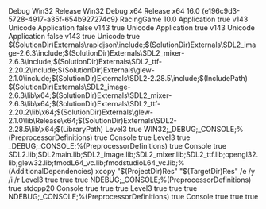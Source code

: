 <?xml version="1.0" encoding="utf-8"?>
<Project DefaultTargets="Build" xmlns="http://schemas.microsoft.com/developer/msbuild/2003">
  <ItemGroup Label="ProjectConfigurations">
    <ProjectConfiguration Include="Debug|Win32">
      <Configuration>Debug</Configuration>
      <Platform>Win32</Platform>
    </ProjectConfiguration>
    <ProjectConfiguration Include="Release|Win32">
      <Configuration>Release</Configuration>
      <Platform>Win32</Platform>
    </ProjectConfiguration>
    <ProjectConfiguration Include="Debug|x64">
      <Configuration>Debug</Configuration>
      <Platform>x64</Platform>
    </ProjectConfiguration>
    <ProjectConfiguration Include="Release|x64">
      <Configuration>Release</Configuration>
      <Platform>x64</Platform>
    </ProjectConfiguration>
  </ItemGroup>
  <PropertyGroup Label="Globals">
    <VCProjectVersion>16.0</VCProjectVersion>
    <ProjectGuid>{e196c9d3-5728-4917-a35f-654b927274c9}</ProjectGuid>
    <RootNamespace>RacingGame</RootNamespace>
    <WindowsTargetPlatformVersion>10.0</WindowsTargetPlatformVersion>
  </PropertyGroup>
  <Import Project="$(VCTargetsPath)\Microsoft.Cpp.Default.props" />
  <PropertyGroup Condition="'$(Configuration)|$(Platform)'=='Debug|Win32'" Label="Configuration">
    <ConfigurationType>Application</ConfigurationType>
    <UseDebugLibraries>true</UseDebugLibraries>
    <PlatformToolset>v143</PlatformToolset>
    <CharacterSet>Unicode</CharacterSet>
  </PropertyGroup>
  <PropertyGroup Condition="'$(Configuration)|$(Platform)'=='Release|Win32'" Label="Configuration">
    <ConfigurationType>Application</ConfigurationType>
    <UseDebugLibraries>false</UseDebugLibraries>
    <PlatformToolset>v143</PlatformToolset>
    <WholeProgramOptimization>true</WholeProgramOptimization>
    <CharacterSet>Unicode</CharacterSet>
  </PropertyGroup>
  <PropertyGroup Condition="'$(Configuration)|$(Platform)'=='Debug|x64'" Label="Configuration">
    <ConfigurationType>Application</ConfigurationType>
    <UseDebugLibraries>true</UseDebugLibraries>
    <PlatformToolset>v143</PlatformToolset>
    <CharacterSet>Unicode</CharacterSet>
  </PropertyGroup>
  <PropertyGroup Condition="'$(Configuration)|$(Platform)'=='Release|x64'" Label="Configuration">
    <ConfigurationType>Application</ConfigurationType>
    <UseDebugLibraries>false</UseDebugLibraries>
    <PlatformToolset>v143</PlatformToolset>
    <WholeProgramOptimization>true</WholeProgramOptimization>
    <CharacterSet>Unicode</CharacterSet>
  </PropertyGroup>
  <Import Project="$(VCTargetsPath)\Microsoft.Cpp.props" />
  <ImportGroup Label="ExtensionSettings">
  </ImportGroup>
  <ImportGroup Label="Shared">
  </ImportGroup>
  <ImportGroup Label="PropertySheets" Condition="'$(Configuration)|$(Platform)'=='Debug|Win32'">
    <Import Project="$(UserRootDir)\Microsoft.Cpp.$(Platform).user.props" Condition="exists('$(UserRootDir)\Microsoft.Cpp.$(Platform).user.props')" Label="LocalAppDataPlatform" />
  </ImportGroup>
  <ImportGroup Label="PropertySheets" Condition="'$(Configuration)|$(Platform)'=='Release|Win32'">
    <Import Project="$(UserRootDir)\Microsoft.Cpp.$(Platform).user.props" Condition="exists('$(UserRootDir)\Microsoft.Cpp.$(Platform).user.props')" Label="LocalAppDataPlatform" />
  </ImportGroup>
  <ImportGroup Label="PropertySheets" Condition="'$(Configuration)|$(Platform)'=='Debug|x64'">
    <Import Project="$(UserRootDir)\Microsoft.Cpp.$(Platform).user.props" Condition="exists('$(UserRootDir)\Microsoft.Cpp.$(Platform).user.props')" Label="LocalAppDataPlatform" />
  </ImportGroup>
  <ImportGroup Label="PropertySheets" Condition="'$(Configuration)|$(Platform)'=='Release|x64'">
    <Import Project="$(UserRootDir)\Microsoft.Cpp.$(Platform).user.props" Condition="exists('$(UserRootDir)\Microsoft.Cpp.$(Platform).user.props')" Label="LocalAppDataPlatform" />
  </ImportGroup>
  <PropertyGroup Label="UserMacros" />
  <PropertyGroup Condition="'$(Configuration)|$(Platform)'=='Debug|Win32'">
    <LinkIncremental>true</LinkIncremental>
  </PropertyGroup>
  <PropertyGroup Condition="'$(Configuration)|$(Platform)'=='Debug|x64'">
    <IncludePath>$(SolutionDir)Externals\rapidjson\include;$(SolutionDir)Externals\SDL2_image-2.6.3\include;$(SolutionDir)Externals\SDL2_mixer-2.6.3\include;$(SolutionDir)Externals\SDL2_ttf-2.20.2\include;$(SolutionDir)Externals\glew-2.1.0\include;$(SolutionDir)Externals\SDL2-2.28.5\include;$(IncludePath)</IncludePath>
    <LibraryPath>$(SolutionDir)Externals\SDL2_image-2.6.3\lib\x64;$(SolutionDir)Externals\SDL2_mixer-2.6.3\lib\x64;$(SolutionDir)Externals\SDL2_ttf-2.20.2\lib\x64;$(SolutionDir)Externals\glew-2.1.0\lib\Release\x64;$(SolutionDir)Externals\SDL2-2.28.5\lib\x64;$(LibraryPath)</LibraryPath>
  </PropertyGroup>
  <ItemDefinitionGroup Condition="'$(Configuration)|$(Platform)'=='Debug|Win32'">
    <ClCompile>
      <WarningLevel>Level3</WarningLevel>
      <SDLCheck>true</SDLCheck>
      <PreprocessorDefinitions>WIN32;_DEBUG;_CONSOLE;%(PreprocessorDefinitions)</PreprocessorDefinitions>
      <ConformanceMode>true</ConformanceMode>
    </ClCompile>
    <Link>
      <SubSystem>Console</SubSystem>
      <GenerateDebugInformation>true</GenerateDebugInformation>
    </Link>
  </ItemDefinitionGroup>
  <ItemDefinitionGroup Condition="'$(Configuration)|$(Platform)'=='Debug|x64'">
    <ClCompile>
      <WarningLevel>Level3</WarningLevel>
      <SDLCheck>true</SDLCheck>
      <PreprocessorDefinitions>_DEBUG;_CONSOLE;%(PreprocessorDefinitions)</PreprocessorDefinitions>
      <ConformanceMode>true</ConformanceMode>
    </ClCompile>
    <Link>
      <SubSystem>Console</SubSystem>
      <GenerateDebugInformation>true</GenerateDebugInformation>
      <AdditionalDependencies>SDL2.lib;SDL2main.lib;SDL2_image.lib;SDL2_mixer.lib;SDL2_ttf.lib;opengl32.lib;glew32.lib;fmodL64_vc.lib;fmodstudioL64_vc.lib;%(AdditionalDependencies)</AdditionalDependencies>
    </Link>
    <PostBuildEvent>
      <Command>xcopy "$(ProjectDir)Res" "$(TargetDir)Res" /e /y /i /r</Command>
    </PostBuildEvent>
  </ItemDefinitionGroup>
  <ItemDefinitionGroup Condition="'$(Configuration)|$(Platform)'=='Release|Win32'">
    <ClCompile>
      <WarningLevel>Level3</WarningLevel>
      <FunctionLevelLinking>true</FunctionLevelLinking>
      <IntrinsicFunctions>true</IntrinsicFunctions>
      <SDLCheck>true</SDLCheck>
      <PreprocessorDefinitions>NDEBUG;_CONSOLE;%(PreprocessorDefinitions)</PreprocessorDefinitions>
      <ConformanceMode>true</ConformanceMode>
      <LanguageStandard>stdcpp20</LanguageStandard>
    </ClCompile>
    <Link>
      <SubSystem>Console</SubSystem>
      <EnableCOMDATFolding>true</EnableCOMDATFolding>
      <OptimizeReferences>true</OptimizeReferences>
      <GenerateDebugInformation>true</GenerateDebugInformation>
    </Link>
  </ItemDefinitionGroup>
  <ItemDefinitionGroup Condition="'$(Configuration)|$(Platform)'=='Release|x64'">
    <ClCompile>
      <WarningLevel>Level3</WarningLevel>
      <FunctionLevelLinking>true</FunctionLevelLinking>
      <IntrinsicFunctions>true</IntrinsicFunctions>
      <SDLCheck>true</SDLCheck>
      <PreprocessorDefinitions>NDEBUG;_CONSOLE;%(PreprocessorDefinitions)</PreprocessorDefinitions>
      <ConformanceMode>true</ConformanceMode>
    </ClCompile>
    <Link>
      <SubSystem>Console</SubSystem>
      <EnableCOMDATFolding>true</EnableCOMDATFolding>
      <OptimizeReferences>true</OptimizeReferences>
      <GenerateDebugInformation>true</GenerateDebugInformation>
    </Link>
  </ItemDefinitionGroup>
  <ItemGroup>
    <ClCompile Include="AABB.cpp" />
    <ClCompile Include="Actor.cpp" />
    <ClCompile Include="Animation.cpp" />
    <ClCompile Include="AnimSpriteComponent.cpp" />
    <ClCompile Include="BackgroundSpriteComponent.cpp" />
    <ClCompile Include="BallActor.cpp" />
    <ClCompile Include="BallMoveComponent.cpp" />
    <ClCompile Include="BoneTransform.cpp" />
    <ClCompile Include="BoxComponent.cpp" />
    <ClCompile Include="Button.cpp" />
    <ClCompile Include="CameraComponent.cpp" />
    <ClCompile Include="Collisions.cpp" />
    <ClCompile Include="DialogBox.cpp" />
    <ClCompile Include="FollowActor.cpp" />
    <ClCompile Include="FollowCameraComponent.cpp" />
    <ClCompile Include="Font.cpp" />
    <ClCompile Include="FPSCameraComponent.cpp" />
    <ClCompile Include="CircleCollisionComponent.cpp" />
    <ClCompile Include="Component.cpp" />
    <ClCompile Include="ControllerState.cpp" />
    <ClCompile Include="CubeActor.cpp" />
    <ClCompile Include="FPSActor.cpp" />
    <ClCompile Include="Game.cpp" />
    <ClCompile Include="GBuffer.cpp" />
    <ClCompile Include="HUD.cpp" />
    <ClCompile Include="InputComponent.cpp" />
    <ClCompile Include="InputSystem.cpp" />
    <ClCompile Include="KeyboardState.cpp" />
    <ClCompile Include="LevelLoader.cpp" />
    <ClCompile Include="LineSegment.cpp" />
    <ClCompile Include="Log.cpp" />
    <ClCompile Include="Main.cpp" />
    <ClCompile Include="Matrix4.cpp" />
    <ClCompile Include="Mesh.cpp" />
    <ClCompile Include="MeshComponent.cpp" />
    <ClCompile Include="MirrorCameraComponent.cpp" />
    <ClCompile Include="MouseState.cpp" />
    <ClCompile Include="MoveComponent.cpp" />
    <ClCompile Include="OrbitActor.cpp" />
    <ClCompile Include="OrbitCameraComponent.cpp" />
    <ClCompile Include="PauseScreen.cpp" />
    <ClCompile Include="PhysicsSystem.cpp" />
    <ClCompile Include="Plane.cpp" />
    <ClCompile Include="PlaneActor.cpp" />
    <ClCompile Include="PointLightComponent.cpp" />
    <ClCompile Include="Quaternion.cpp" />
    <ClCompile Include="Random.cpp" />
    <ClCompile Include="Rectangle.cpp" />
    <ClCompile Include="RendererOGL.cpp" />
    <ClCompile Include="Assets.cpp" />
    <ClCompile Include="Shader.cpp" />
    <ClCompile Include="SkeletalMeshComponent.cpp" />
    <ClCompile Include="Skeleton.cpp" />
    <ClCompile Include="Sphere.cpp" />
    <ClCompile Include="SphereActor.cpp" />
    <ClCompile Include="Spline.cpp" />
    <ClCompile Include="SplineActor.cpp" />
    <ClCompile Include="SplineCameraComponent.cpp" />
    <ClCompile Include="SpriteComponent.cpp" />
    <ClCompile Include="TargetActor.cpp" />
    <ClCompile Include="TargetComponent.cpp" />
    <ClCompile Include="Texture.cpp" />
    <ClCompile Include="Timer.cpp" />
    <ClCompile Include="UIScreen.cpp" />
    <ClCompile Include="Vector2.cpp" />
    <ClCompile Include="Vector3.cpp" />
    <ClCompile Include="VertexArray.cpp" />
    <ClCompile Include="Window.cpp" />
  </ItemGroup>
  <ItemGroup>
    <ClInclude Include="AABB.h" />
    <ClInclude Include="Actor.h" />
    <ClInclude Include="Animation.h" />
    <ClInclude Include="AnimSpriteComponent.h" />
    <ClInclude Include="Assets.h" />
    <ClInclude Include="BackgroundSpriteComponent.h" />
    <ClInclude Include="BallActor.h" />
    <ClInclude Include="BallMoveComponent.h" />
    <ClInclude Include="BoneTransform.h" />
    <ClInclude Include="BoxComponent.h" />
    <ClInclude Include="Button.h" />
    <ClInclude Include="CameraComponent.h" />
    <ClInclude Include="Collisions.h" />
    <ClInclude Include="Color.h" />
    <ClInclude Include="DialogBox.h" />
    <ClInclude Include="FollowActor.h" />
    <ClInclude Include="FollowCameraComponent.h" />
    <ClInclude Include="Font.h" />
    <ClInclude Include="FPSCameraComponent.h" />
    <ClInclude Include="CircleCollisionComponent.h" />
    <ClInclude Include="Component.h" />
    <ClInclude Include="ControllerState.h" />
    <ClInclude Include="CubeActor.h" />
    <ClInclude Include="DirectionalLight.h" />
    <ClInclude Include="FPSActor.h" />
    <ClInclude Include="Game.h" />
    <ClInclude Include="GBuffer.h" />
    <ClInclude Include="HUD.h" />
    <ClInclude Include="InputComponent.h" />
    <ClInclude Include="InputSystem.h" />
    <ClInclude Include="IRenderer.h" />
    <ClInclude Include="KeyboardState.h" />
    <ClInclude Include="LevelLoader.h" />
    <ClInclude Include="LineSegment.h" />
    <ClInclude Include="Log.h" />
    <ClInclude Include="Maths.h" />
    <ClInclude Include="Matrix4.h" />
    <ClInclude Include="MatrixPalette.h" />
    <ClInclude Include="Mesh.h" />
    <ClInclude Include="MeshComponent.h" />
    <ClInclude Include="MirrorCameraComponent.h" />
    <ClInclude Include="MouseState.h" />
    <ClInclude Include="MoveComponent.h" />
    <ClInclude Include="OrbitActor.h" />
    <ClInclude Include="OrbitCameraComponent.h" />
    <ClInclude Include="PauseScreen.h" />
    <ClInclude Include="PhysicsSystem.h" />
    <ClInclude Include="Plane.h" />
    <ClInclude Include="PlaneActor.h" />
    <ClInclude Include="PointLightComponent.h" />
    <ClInclude Include="Quaternion.h" />
    <ClInclude Include="Random.h" />
    <ClInclude Include="Rectangle.h" />
    <ClInclude Include="RendererOGL.h" />
    <ClInclude Include="Assets.h" />
    <ClInclude Include="Shader.h" />
    <ClInclude Include="SkeletalMeshComponent.h" />
    <ClInclude Include="Skeleton.h" />
    <ClInclude Include="Sphere.h" />
    <ClInclude Include="SphereActor.h" />
    <ClInclude Include="Spline.h" />
    <ClInclude Include="SplineActor.h" />
    <ClInclude Include="SplineCameraComponent.h" />
    <ClInclude Include="SpriteComponent.h" />
    <ClInclude Include="TargetActor.h" />
    <ClInclude Include="TargetComponent.h" />
    <ClInclude Include="Texture.h" />
    <ClInclude Include="Timer.h" />
    <ClInclude Include="UIScreen.h" />
    <ClInclude Include="Vector2.h" />
    <ClInclude Include="Vector3.h" />
    <ClInclude Include="VertexArray.h" />
    <ClInclude Include="Window.h" />
  </ItemGroup>
  <ItemGroup>
    <Content Include="..\Assets\Res_005-011\Astroid.png" />
    <Content Include="..\Assets\Res_005-011\Enemy01.png" />
    <Content Include="..\Assets\Res_005-011\Enemy02.png" />
    <Content Include="..\Assets\Res_005-011\Enemy03.png" />
    <Content Include="..\Assets\Res_005-011\Enemy04.png" />
    <Content Include="..\Assets\Res_005-011\Enemy05.png" />
    <Content Include="..\Assets\Res_005-011\Enemy06.png" />
    <Content Include="..\Assets\Res_005-011\Farback01.png" />
    <Content Include="..\Assets\Res_005-011\Farback02.png" />
    <Content Include="..\Assets\Res_005-011\Laser.png" />
    <Content Include="..\Assets\Res_005-011\Ship.png" />
    <Content Include="..\Assets\Res_005-011\Ship01.png" />
    <Content Include="..\Assets\Res_005-011\Ship02.png" />
    <Content Include="..\Assets\Res_005-011\Ship03.png" />
    <Content Include="..\Assets\Res_005-011\Ship04.png" />
    <Content Include="..\Assets\Res_005-011\ShipWithThrust.png" />
    <Content Include="..\Assets\Res_005-011\Stars.png" />
    <Content Include="..\Assets\Res_012-015\Airplane.png" />
    <Content Include="..\Assets\Res_012-015\Base.png" />
    <Content Include="..\Assets\Res_012-015\Missile.png" />
    <Content Include="..\Assets\Res_012-015\Projectile.png" />
    <Content Include="..\Assets\Res_012-015\TileBrown.png" />
    <Content Include="..\Assets\Res_012-015\TileBrownSelected.png" />
    <Content Include="..\Assets\Res_012-015\TileGreen.png" />
    <Content Include="..\Assets\Res_012-015\TileGreenSelected.png" />
    <Content Include="..\Assets\Res_012-015\TileGrey.png" />
    <Content Include="..\Assets\Res_012-015\TileGreySelected.png" />
    <Content Include="..\Assets\Res_012-015\TileRed.png" />
    <Content Include="..\Assets\Res_012-015\TileRedSelected.png" />
    <Content Include="..\Assets\Res_012-015\TileTan.png" />
    <Content Include="..\Assets\Res_012-015\TileTanSelected.png" />
    <Content Include="..\Assets\Res_012-015\Tower.png" />
    <Content Include="..\Assets\Res_016-025\Meshes\Cube.gpmesh" />
    <Content Include="..\Assets\Res_016-025\Meshes\Plane.gpmesh" />
    <Content Include="..\Assets\Res_016-025\Meshes\RacingCar.gpmesh" />
    <Content Include="..\Assets\Res_016-025\Meshes\Rifle.gpmesh" />
    <Content Include="..\Assets\Res_016-025\Meshes\Sphere.gpmesh" />
    <Content Include="..\Assets\Res_016-025\Meshes\Target.gpmesh" />
    <Content Include="..\Assets\Res_016-025\Shaders\BasicMesh.frag" />
    <Content Include="..\Assets\Res_016-025\Shaders\BasicMesh.vert" />
    <Content Include="..\Assets\Res_016-025\Shaders\Phong.frag" />
    <Content Include="..\Assets\Res_016-025\Shaders\Phong.vert" />
    <Content Include="..\Assets\Res_016-025\Shaders\Sprite.frag" />
    <Content Include="..\Assets\Res_016-025\Shaders\Sprite.vert" />
    <Content Include="..\Assets\Res_016-025\Textures\Crosshair.png" />
    <Content Include="..\Assets\Res_016-025\Textures\Cube.png" />
    <Content Include="..\Assets\Res_016-025\Textures\Default.png" />
    <Content Include="..\Assets\Res_016-025\Textures\ha.png" />
    <Content Include="..\Assets\Res_016-025\Textures\HealthBar.png" />
    <Content Include="..\Assets\Res_016-025\Textures\Plane.png" />
    <Content Include="..\Assets\Res_016-025\Textures\RacingCar.png" />
    <Content Include="..\Assets\Res_016-025\Textures\Radar.png" />
    <Content Include="..\Assets\Res_016-025\Textures\Rifle.png" />
    <Content Include="..\Assets\Res_016-025\Textures\Sphere.png" />
    <Content Include="..\Assets\Res_016-025\Textures\Target.png" />
    <Content Include="..\Assets\Res_036-042\.DS_Store" />
    <Content Include="..\Assets\Res_036-042\Fonts\Carlito-Regular.ttf" />
    <Content Include="..\Assets\Res_036-042\Fonts\feet.ttf" />
    <Content Include="..\Assets\Res_036-042\Localization\English.gptext" />
    <Content Include="..\Assets\Res_036-042\Localization\Russian.gptext" />
    <Content Include="..\Assets\Res_036-042\Textures\Arrow.png" />
    <Content Include="..\Assets\Res_036-042\Textures\Blip.png" />
    <Content Include="..\Assets\Res_036-042\Textures\BlipDown.png" />
    <Content Include="..\Assets\Res_036-042\Textures\BlipUp.png" />
    <Content Include="..\Assets\Res_036-042\Textures\ButtonBlue.png" />
    <Content Include="..\Assets\Res_036-042\Textures\ButtonYellow.png" />
    <Content Include="..\Assets\Res_036-042\Textures\Crosshair.png" />
    <Content Include="..\Assets\Res_036-042\Textures\CrosshairGreen.png" />
    <Content Include="..\Assets\Res_036-042\Textures\CrosshairRed.png" />
    <Content Include="..\Assets\Res_036-042\Textures\Cube.png" />
    <Content Include="..\Assets\Res_036-042\Textures\Default.png" />
    <Content Include="..\Assets\Res_036-042\Textures\DialogBG.png" />
    <Content Include="..\Assets\Res_036-042\Textures\HealthBar.png" />
    <Content Include="..\Assets\Res_036-042\Textures\Plane.png" />
    <Content Include="..\Assets\Res_036-042\Textures\RacingCar.png" />
    <Content Include="..\Assets\Res_036-042\Textures\Radar.png" />
    <Content Include="..\Assets\Res_036-042\Textures\RadarArrow.png" />
    <Content Include="..\Assets\Res_036-042\Textures\Rifle.png" />
    <Content Include="..\Assets\Res_036-042\Textures\Sphere.png" />
    <Content Include="..\Assets\Res_036-042\Textures\Target.png" />
    <Content Include="..\Assets\Res_043-044\.DS_Store" />
    <Content Include="..\Assets\Res_043-044\Animations\CatActionIdle.gpanim" />
    <Content Include="..\Assets\Res_043-044\Animations\CatRunMOBA.gpanim" />
    <Content Include="..\Assets\Res_043-044\Animations\CatRunSprint.gpanim" />
    <Content Include="..\Assets\Res_043-044\Animations\CatWarrior.gpskel" />
    <Content Include="..\Assets\Res_043-044\Fonts\Carlito-Regular.ttf" />
    <Content Include="..\Assets\Res_043-044\Localization\English.gptext" />
    <Content Include="..\Assets\Res_043-044\Localization\Russian.gptext" />
    <Content Include="..\Assets\Res_043-044\Meshes\CatWarrior.gpmesh" />
    <Content Include="..\Assets\Res_043-044\Meshes\Cube.gpmesh" />
    <Content Include="..\Assets\Res_043-044\Meshes\Plane.gpmesh" />
    <Content Include="..\Assets\Res_043-044\Meshes\RacingCar.gpmesh" />
    <Content Include="..\Assets\Res_043-044\Meshes\Rifle.gpmesh" />
    <Content Include="..\Assets\Res_043-044\Meshes\Sphere.gpmesh" />
    <Content Include="..\Assets\Res_043-044\Meshes\Target.gpmesh" />
    <Content Include="..\Assets\Res_043-044\Shaders\BasicMesh.frag" />
    <Content Include="..\Assets\Res_043-044\Shaders\BasicMesh.vert" />
    <Content Include="..\Assets\Res_043-044\Shaders\Phong.frag" />
    <Content Include="..\Assets\Res_043-044\Shaders\Phong.vert" />
    <Content Include="..\Assets\Res_043-044\Shaders\Skinned.vert" />
    <Content Include="..\Assets\Res_043-044\Shaders\Sprite.frag" />
    <Content Include="..\Assets\Res_043-044\Shaders\Sprite.vert" />
    <Content Include="..\Assets\Res_043-044\Textures\Arrow.png" />
    <Content Include="..\Assets\Res_043-044\Textures\Blip.png" />
    <Content Include="..\Assets\Res_043-044\Textures\BlipDown.png" />
    <Content Include="..\Assets\Res_043-044\Textures\BlipUp.png" />
    <Content Include="..\Assets\Res_043-044\Textures\ButtonBlue.png" />
    <Content Include="..\Assets\Res_043-044\Textures\ButtonYellow.png" />
    <Content Include="..\Assets\Res_043-044\Textures\CatWarrior.png" />
    <Content Include="..\Assets\Res_043-044\Textures\Crosshair.png" />
    <Content Include="..\Assets\Res_043-044\Textures\CrosshairGreen.png" />
    <Content Include="..\Assets\Res_043-044\Textures\CrosshairRed.png" />
    <Content Include="..\Assets\Res_043-044\Textures\Cube.png" />
    <Content Include="..\Assets\Res_043-044\Textures\Default.png" />
    <Content Include="..\Assets\Res_043-044\Textures\DialogBG.png" />
    <Content Include="..\Assets\Res_043-044\Textures\HealthBar.png" />
    <Content Include="..\Assets\Res_043-044\Textures\Plane.png" />
    <Content Include="..\Assets\Res_043-044\Textures\RacingCar.png" />
    <Content Include="..\Assets\Res_043-044\Textures\Radar.png" />
    <Content Include="..\Assets\Res_043-044\Textures\RadarArrow.png" />
    <Content Include="..\Assets\Res_043-044\Textures\Rifle.png" />
    <Content Include="..\Assets\Res_043-044\Textures\Sphere.png" />
    <Content Include="..\Assets\Res_043-044\Textures\Target.png" />
    <Content Include="NewFile1.md" />
  </ItemGroup>
  <Import Project="$(VCTargetsPath)\Microsoft.Cpp.targets" />
  <ImportGroup Label="ExtensionTargets">
  </ImportGroup>
  <ProjectExtensions>
    <VisualStudio>
      <UserProperties />
    </VisualStudio>
  </ProjectExtensions>
</Project>